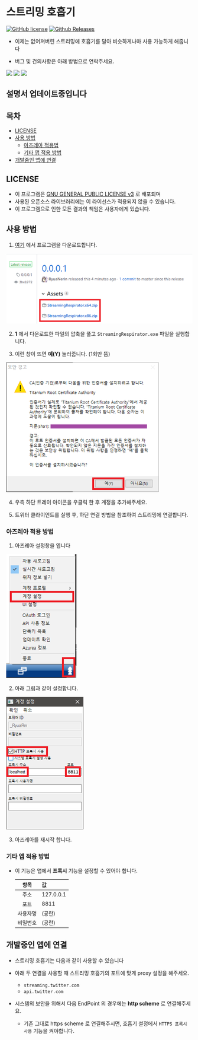 # 스트리밍 호흡기

[![GitHub license](https://img.shields.io/github/license/RyuaNerin/StreamingRespirator.svg?style=flat-square)](https://github.com/RyuaNerin/StreamingRespirator/blob/master/LICENSE)
[![Github Releases](https://img.shields.io/github/downloads/RyuaNerin/StreamingRespirator/total.svg?style=flat-square)](https://github.com/RyuaNerin/StreamingRespirator/releases/latest)

- 이제는 없어져버린 스트리밍에 호흡기를 달아 비슷하게나마 사용 가능하게 해줍니다

- 버그 및 건의사항은 아래 방법으로 연락주세요.

[![](https://img.shields.io/badge/Github-Issue-lightgray.svg?longCache=true&style=flat-square)](https://github.com/RyuaNerin/StreamingRespirator/issues)
[![](https://img.shields.io/badge/Twitter-RyuaNerin-blue.svg?longCache=true&style=flat-square)](https://twitter.com/RyuaNerin)
[![](https://img.shields.io/badge/Telegram-unknown5766-blue.svg?longCache=true&style=flat-square)](https://t.me/unknown5766)


## 설명서 업데이트중입니다

## 목차

- [LICENSE](#license)
- [사용 방법](#사용-방법)
  - [아즈레아 적용법](#아즈레아-적용-방법)
  - [기타 앱 적용 방법](#기타-앱-적용-방법)
- [개발중인 앱에 연결](#개발중인-앱에-연결)


## LICENSE

- 이 프로그램은 [GNU GENERAL PUBLIC LICENSE v3](LICENSE) 로 배포되며
- 사용된 오픈소스 라이브러리에는 이 라이선스가 적용되지 않을 수 있습니다.
- 이 프로그램으로 인한 모든 결과의 책임은 사용자에게 있습니다.

## 사용 방법

1. [여기](https://github.com/RyuaNerin/StreamingRespirator/releases/latest) 에서 프로그램을 다운로드합니다.

  ![](docs/1.png)

2. **1** 에서 다운로드한 파일의 압축을 풀고 `StreamingRespirator.exe` 파일을 실행합니다.

3. 이런 창이 뜨면 **예(Y)** 눌러줍니다. (1회만 뜸)

  ![](docs/3.png)

4. 우측 하단 트레이 아이콘을 우클릭 한 후 계정을 추가해주세요.

5. 트위터 클라이언트를 실행 후, 하단 연결 방법을 참조하여 스트리밍에 연결합니다.

### 아즈레아 적용 방법

1. 아즈레아 설정창을 엽니다

  ![](docs/azurea-way1-2.png)

2. 아래 그림과 같이 설정합니다.

  ![](docs/azurea-way1-3.png)

3. 아즈레아를 재시작 합니다.

### 기타 앱 적용 방법

- 이 기능은 앱에서 **프록시** 기능을 설정할 수 있어야 합니다.

  |항목|값|
  |:-:|---|
  |주소|127.0.0.1|
  |포트|8811|
  |사용자명|(공란)|
  |비밀번호|(공란)|

## 개발중인 앱에 연결

- 스트리밍 호흡기는 다음과 같이 사용할 수 있습니다

- 아래 두 연결을 사용할 때 스트리밍 호흡기의 포트에 맞게 proxy 설정을 해주세요.
	- `streaming.twitter.com`
	- `api.twitter.com`

- 시스템의 보안을 위해서 다음 EndPoint 의 경우에는 **http scheme** 로 연결해주세요.
	- 기존 그대로 https scheme 로 연결해주시면, 호흡기 설정에서 `HTTPS 프록시 사용` 기능을 켜야합니다.
